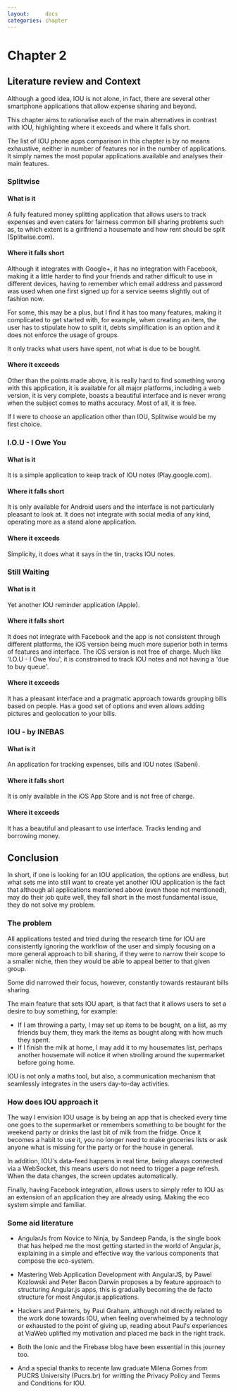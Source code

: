 ```yaml
---
layout:     docs
categories: chapter
---
```


# Chapter 2

## Literature review and Context

Although a good idea, IOU is not alone, in fact, there are several other smartphone applications that allow expense sharing and beyond.

This chapter aims to rationalise each of the main alternatives in contrast with IOU, highlighting where it exceeds and where it falls short.

The list of IOU phone apps comparison in this chapter is by no means exhaustive, neither in number of features nor in the number of applications. It simply names the most popular applications available and analyses their main features.

### Splitwise

#### What is it
A fully featured money splitting application that allows users to track expenses and even caters for fairness common bill sharing problems such as, to which extent is a girlfriend a housemate and how rent should be split (Splitwise.com).

#### Where it falls short
Although it integrates with Google+, it has no integration with Facebook, making it a little harder to find your friends and rather difficult to use in different devices, having to remember which email address and password was used when one first signed up for a service seems slightly out of fashion now.

For some, this may be a plus, but I find it has too many features, making it complicated to get started with, for example, when creating an item, the user has to stipulate how to split it, debts simplification is an option and it does not enforce the usage of groups.

It only tracks what users have spent, not what is due to be bought.

#### Where it exceeds
Other than the points made above, it is really hard to find something wrong with this application, it is available for all major platforms, including a web version, it is very complete, boasts a beautiful interface and is never wrong when the subject comes to maths accuracy. Most of all, it is free.

If I were to choose an application other than IOU, Splitwise would be my first choice.

### I.O.U - I Owe You

#### What is it
It is a simple application to keep track of IOU notes (Play.google.com).

#### Where it falls short
It is only available for Android users and the interface is not particularly pleasant to look at. It does not integrate with social media of any kind, operating more as a stand alone application.

#### Where it exceeds
Simplicity, it does what it says in the tin, tracks IOU notes.

### Still Waiting

#### What is it
Yet another IOU reminder application (Apple).

#### Where it falls short
It does not integrate with Facebook and the app is not consistent through different platforms, the iOS version being much more superior both in terms of features and interface. The iOS version is not free of charge. Much like 'I.O.U - I Owe You', it is constrained to track IOU notes and not having a 'due to buy queue'.

#### Where it exceeds
It has a pleasant interface and a pragmatic approach towards grouping bills based on people. Has a good set of options and even allows adding pictures and geolocation to your bills.

### IOU - by INEBAS

#### What is it
An application for tracking expenses, bills and IOU notes (Sabeni).

#### Where it falls short
It is only available in the iOS App Store and is not free of charge.

#### Where it exceeds
It has a beautiful and pleasant to use interface. Tracks lending and borrowing money.

## Conclusion
In short, if one is looking for an IOU application, the options are endless, but what sets me into still want to create yet another IOU application is the fact that although all applications mentioned above (even those not mentioned), may do their job quite well, they fall short in the most fundamental issue, they do not solve my problem.

### The problem
All applications tested and tried during the research time for IOU are consistently ignoring the workflow of the user and simply focusing on a more general approach to bill sharing, if they were to narrow their scope to a smaller niche, then they would be able to appeal better to that given group.

Some did narrowed their focus, however, constantly towards restaurant bills sharing.

The main feature that sets IOU apart, is that fact that it allows users to set a desire to buy something, for example:

- If I am throwing a party, I may set up items to be bought, on a list, as my friends buy them, they mark the items as bought along with how much they spent.
- If I finish the milk at home, I may add it to my housemates list, perhaps another housemate will notice it when strolling around the supermarket before going home.

IOU is not only a maths tool, but also, a communication mechanism that seamlessly integrates in the users day-to-day activities.

### How does IOU approach it
The way I envision IOU usage is by being an app that is checked every time one goes to the supermarket or remembers something to be bought for the weekend party or drinks the last bit of milk from the fridge. Once it becomes a habit to use it, you no longer need to make groceries lists or ask anyone what is missing for the party or for the house in general.

In addition, IOU's data-feed happens in real time, being always connected via a WebSocket, this means users do not need to trigger a page refresh. When the data changes, the screen updates automatically.

Finally, having Facebook integration, allows users to simply refer to IOU as an extension of an application they are already using. Making the eco system simple and familiar.

### Some aid literature

- AngularJs from Novice to Ninja, by Sandeep Panda, is the single book that has helped me the most getting started in the world of Angular.js, explaining in a simple and effective way the various components that compose the eco-system.

- Mastering Web Application Development with AngularJS, by Pawel Kozlowski and Peter Bacon Darwin proposes a by feature approach to structuring Angular.js apps, this is gradually becoming the de facto structure for most Angular.js applications.

- Hackers and Painters, by Paul Graham, although not directly related to the work done towards IOU, when feeling overwhelmed by a technology or exhausted to the point of giving up, reading about Paul's experiences at ViaWeb uplifted my motivation and placed me back in the right track.

- Both the Ionic and the Firebase blog have been essential in this journey too.

- And a special thanks to recente law graduate Milena Gomes from PUCRS University (Pucrs.br) for writting the Privacy Policy and Terms and Conditions for IOU.
